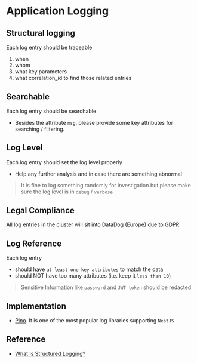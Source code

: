 # Application Logging <!-- omit in toc -->

## Structural logging

Each log entry should be traceable
  1. when
  2. whom
  3. what key parameters
  4. what correlation_id to find those related entries

## Searchable

Each log entry should be searchable
  - Besides the attribute `msg`, please provide some key attributes for searching / filtering.

## Log Level

Each log entry should set the log level properly
  - Help any further analysis and in case there are something abnormal

> It is fine to log something randomly for investigation but please make sure the log level is in `debug` / `verbose`

## Legal Compliance

All log entries in the cluster will sit into DataDog (Europe) due to [GDPR](https://www.wired.co.uk/article/what-is-gdpr-uk-eu-legislation-compliance-summary-fines-2018 "https://www.wired.co.uk/article/what-is-gdpr-uk-eu-legislation-compliance-summary-fines-2018")

## Log Reference

Each log entry
  - should have `at least one key attributes` to match the data
  - should NOT have too many attributes (i.e. keep it `less than 10`)

> Sensitive Information like `password` and `JWT token` should be redacted

## Implementation

- [Pino](https://github.com/pinojs/pino "https://github.com/pinojs/pino"). It is one of the most popular log libraries supporting `NestJS`

## Reference

- [What Is Structured Logging?](https://sematext.com/glossary/structured-logging "https://sematext.com/glossary/structured-logging")
